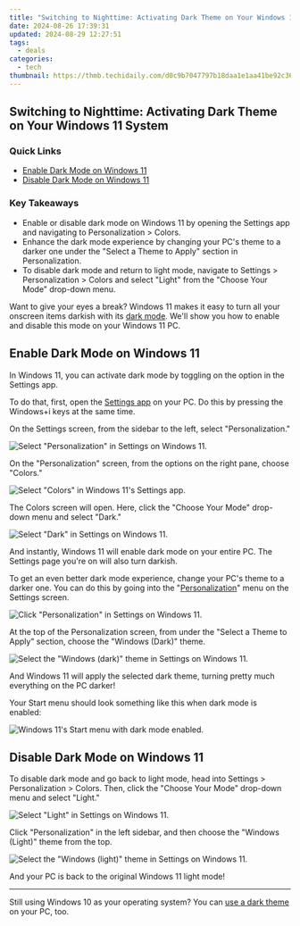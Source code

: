 ```yaml
---
title: "Switching to Nighttime: Activating Dark Theme on Your Windows 11 System"
date: 2024-08-26 17:39:31
updated: 2024-08-29 12:27:51
tags:
  - deals
categories:
  - tech
thumbnail: https://thmb.techidaily.com/d0c9b7047797b18daa1e1aa41be92c363eb13ba8f8bfa2b570a90a8bfa430bd1.jpg
---
```


## Switching to Nighttime: Activating Dark Theme on Your Windows 11 System

### Quick Links

* [Enable Dark Mode on Windows 11](https://facebook-video-share.techidaily.com/new-unveiling-youtubes-mechanism-post-upload/)
* [Disable Dark Mode on Windows 11](https://extra-tips.techidaily.com/10-must-know-tips-for-nba-stream-quality-for-2024/)

### Key Takeaways

* Enable or disable dark mode on Windows 11 by opening the Settings app and navigating to Personalization > Colors.
* Enhance the dark mode experience by changing your PC's theme to a darker one under the "Select a Theme to Apply" section in Personalization.
* To disable dark mode and return to light mode, navigate to Settings > Personalization > Colors and select "Light" from the "Choose Your Mode" drop-down menu.

 Want to give your eyes a break? Windows 11 makes it easy to turn all your onscreen items darkish with its [dark mode](https://youtube-webster.techidaily.com/ed-unraveling-youtubes-monetization-shifts-for-2024/). We'll show you how to enable and disable this mode on your Windows 11 PC.

##  Enable Dark Mode on Windows 11

 In Windows 11, you can activate dark mode by toggling on the option in the Settings app.

 To do that, first, open the [Settings app](https://easy-unlock-android.techidaily.com/in-2024-how-to-show-wi-fi-password-on-oneplus-nord-n30-se-by-drfone-android/) on your PC. Do this by pressing the Windows+i keys at the same time.

 On the Settings screen, from the sidebar to the left, select "Personalization."

![Select "Personalization" in Settings on Windows 11.](https://static1.howtogeekimages.com/wordpress/wp-content/uploads/2021/07/1-settings-personalization.png) 

 On the "Personalization" screen, from the options on the right pane, choose "Colors."

![Select "Colors" in Windows 11's Settings app.](https://static1.howtogeekimages.com/wordpress/wp-content/uploads/2021/07/2-color-settings.png) 

 The Colors screen will open. Here, click the "Choose Your Mode" drop-down menu and select "Dark."

![Select "Dark" in Settings on Windows 11.](https://static1.howtogeekimages.com/wordpress/wp-content/uploads/2021/07/3-dark-mode-windows-11.png) 

 And instantly, Windows 11 will enable dark mode on your entire PC. The Settings page you're on will also turn darkish.

 To get an even better dark mode experience, change your PC's theme to a darker one. You can do this by going into the "[Personalization](https://buynow-help.techidaily.com/expert-picks-best-portable-wireless-routers-of-2024/)" menu on the Settings screen.

![Click "Personalization" in Settings on Windows 11.](https://static1.howtogeekimages.com/wordpress/wp-content/uploads/2021/07/4-personalization-settings.png) 

 At the top of the Personalization screen, from under the "Select a Theme to Apply" section, choose the "Windows (Dark)" theme.

![Select the "Windows (dark)" theme in Settings on Windows 11.](https://static1.howtogeekimages.com/wordpress/wp-content/uploads/2021/07/5-dark-theme-windows-11.png) 

 And Windows 11 will apply the selected dark theme, turning pretty much everything on the PC darker!

 Your Start menu should look something like this when dark mode is enabled:

![Windows 11's Start menu with dark mode enabled.](https://static1.howtogeekimages.com/wordpress/wp-content/uploads/2021/07/6-dark-mode-on-windows-11.png) 

##  Disable Dark Mode on Windows 11

 To disable dark mode and go back to light mode, head into Settings > Personalization > Colors. Then, click the "Choose Your Mode" drop-down menu and select "Light."

![Select "Light" in Settings on Windows 11.](https://static1.howtogeekimages.com/wordpress/wp-content/uploads/2021/07/7-light-mode-windows-11.png) 

 Click "Personalization" in the left sidebar, and then choose the "Windows (Light)" theme from the top.

![Select the "Windows (light)" theme in Settings on Windows 11.](https://static1.howtogeekimages.com/wordpress/wp-content/uploads/2021/07/8-light-theme-windows-11.png) 

 And your PC is back to the original Windows 11 light mode!

---

 Still using Windows 10 as your operating system? You can [use a dark theme](https://article-knowledge.techidaily.com/breaking-down-the-science-behind-green-screen-filmmaking-for-starters-for-2024/) on your PC, too.

<ins class="adsbygoogle"
     style="display:block"
     data-ad-format="autorelaxed"
     data-ad-client="ca-pub-7571918770474297"
     data-ad-slot="1223367746"></ins>



<ins class="adsbygoogle"
     style="display:block"
     data-ad-client="ca-pub-7571918770474297"
     data-ad-slot="8358498916"
     data-ad-format="auto"
     data-full-width-responsive="true"></ins>
